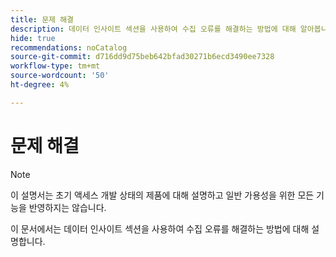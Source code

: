 ```yaml
---
title: 문제 해결
description: 데이터 인사이트 섹션을 사용하여 수집 오류를 해결하는 방법에 대해 알아봅니다.
hide: true
recommendations: noCatalog
source-git-commit: d716dd9d75beb642bfad30271b6ecd3490ee7328
workflow-type: tm+mt
source-wordcount: '50'
ht-degree: 4%

---
```


# 문제 해결

>[!NOTE]
>
>이 설명서는 초기 액세스 개발 상태의 제품에 대해 설명하고 일반 가용성을 위한 모든 기능을 반영하지는 않습니다.

이 문서에서는 데이터 인사이트 섹션을 사용하여 수집 오류를 해결하는 방법에 대해 설명합니다.
